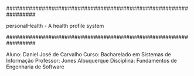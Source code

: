 #################################################################

personalHealth - A health profile system

#################################################################

Aluno: Daniel José de Carvalho
Curso: Bacharelado em Sistemas de Informação
Professor: Jones Albuquerque
Disciplina: Fundamentos de Engenharia de Software
